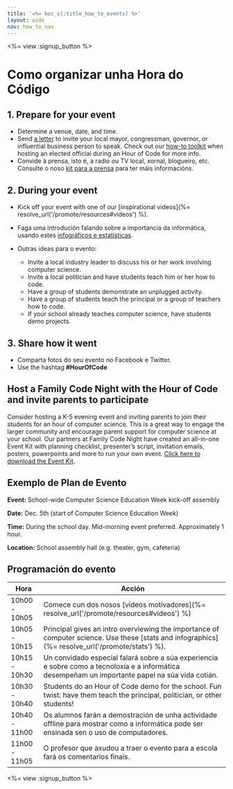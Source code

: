 ```yaml
---
title: '<%= hoc_s(:title_how_to_events) %>'
layout: wide
nav: how_to_nav
---
```

<%= view :signup_button %>

# Como organizar unha Hora do Código

## 1. Prepare for your event

- Determine a venue, date, and time.
- Send [a letter](https://docs.google.com/a/code.org/document/d/1eP41sKW7y0qq_JvkRIgZK8dWYICaGRZ4CCDETXa78wY/edit) to invite your local mayor, congressman, governor, or influential business person to speak. Check out our [how-to toolkit](%=resolve_url('/files/elected-official.pdf')%) when hosting an elected official during an Hour of Code for more info.
- Convide á prensa, isto é, a radio ou TV local, xornal, blogueiro, etc. Consulte o noso [kit para a prensa](<%= resolve_url('/promote/press-kit') %>) para ter máis informacións.

## 2. During your event

- Kick off your event with one of our [inspirational videos](%= resolve_url('/promote/resources#videos') %).
- Faga uma introdución falando sobre a importancia da informática, usando estes [infográficos e estatísticas](<%= resolve_url('/promote/stats') %>).   
      
    
- Outras ideas para o evento: 
    - Invite a local industry leader to discuss his or her work involving computer science.
    - Invite a local politician and have students teach him or her how to code.
    - Have a group of students demonstrate an unplugged activity.
    - Have a group of students teach the principal or a group of teachers how to code.
    - If your school already teaches computer science, have students demo projects.

## 3. Share how it went

- Comparta fotos do seu evento no Facebook e Twitter. 
- Use the hashtag **#HourOfCode**

## Host a Family Code Night with the Hour of Code and invite parents to participate

Consider hosting a K-5 evening event and inviting parents to join their students for an hour of computer science. This is a great way to engage the larger community and encourage parent support for computer science at your school. Our partners at Family Code Night have created an all-in-one Event Kit with planning checklist, presenter’s script, invitation emails, posters, powerpoints and more to run your own event. [Click here to download the Event Kit](http://www.familycodenight.org/DownloadCodeDotOrg.html).

## Exemplo de Plan de Evento

**Event:** School-wide Computer Science Education Week kick-off assembly

**Date:** Dec. 5th (start of Computer Science Education Week)

**Time:** During the school day. Mid-morning event preferred. Approximately 1 hour.

**Location:** School assembly hall (e.g. theater, gym, cafeteria)   
  


## Programación do evento

| Hora          | Acción                                                                                                                                            |
| ------------- | ------------------------------------------------------------------------------------------------------------------------------------------------- |
| 10h00 - 10h05 | Comece cun dos nosos [vídeos motivadores](%= resolve_url('/promote/resources#videos') %)                                                          |
| 10h05 - 10h15 | Principal gives an intro overviewing the importance of computer science. Use these [stats and infographics](%= resolve_url('/promote/stats') %).  |
| 10h15 - 10h30 | Un convidado especial falará sobre a súa experiencia e sobre como a tecnoloxía e a informática desempeñam un importante papel na súa vida cotián. |
| 10h30 - 10h40 | Students do an Hour of Code demo for the school. Fun twist: have them teach the principal, politician, or other students!                         |
| 10h40 - 11h00 | Os alumnos farán a demostración de unha actividade offline para mostrar como a informática pode ser ensinada sen o uso de computadores.           |
| 11h00 - 11h05 | O profesor que axudou a traer o evento para a escola fará os comentarios finais.                                                                  |

<%= view :signup_button %>